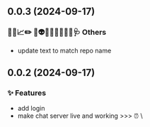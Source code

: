 ## 0.0.3 (2024-09-17)

### 🔐🚧📈✏️ 💩👽️🍻💬🥚🌱🚩🥅🩺 Others

- update text to match repo name

## 0.0.2 (2024-09-17)

### ✨ Features

- add login
- make chat server live and working >>> ⏰ \
